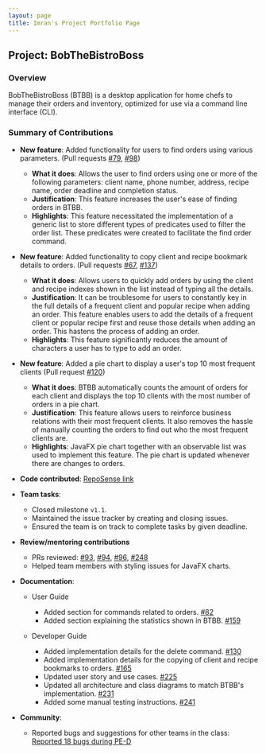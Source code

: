 ```yaml
---
layout: page
title: Imran's Project Portfolio Page
---
```


## Project: BobTheBistroBoss

### Overview
BobTheBistroBoss (BTBB) is a desktop application for home chefs to manage their orders and inventory, optimized for use via a command line interface (CLI).

### Summary of Contributions

* **New feature**: Added functionality for users to find orders using various parameters. (Pull requests [#79](https://github.com/AY2122S1-CS2103T-W16-2/tp/pull/79), [#98](https://github.com/AY2122S1-CS2103T-W16-2/tp/pull/98))
  * **What it does**: Allows the user to find orders using one or more of the following parameters: client name, phone
    number, address, recipe name, order deadline and completion status.
  * **Justification**: This feature increases the user's ease of finding orders in BTBB.
  * **Highlights**: This feature necessitated the implementation of a generic list to store different types of
    predicates used to filter the order list. These predicates were created to facilitate the find order command.

* **New feature**: Added functionality to copy client and recipe bookmark details to orders. (Pull requests [#67](https://github.com/AY2122S1-CS2103T-W16-2/tp/pull/67), [#137](https://github.com/AY2122S1-CS2103T-W16-2/tp/pull/137))
  * **What it does**: Allows users to quickly add orders by using the client and recipe indexes shown in the list
    instead of typing all the details.
  * **Justification**: It can be troublesome for users to constantly key in the full details of a frequent client and
    popular recipe when adding an order.
    This feature enables users to add the details of a frequent client or popular recipe first and reuse those details when adding an order.
    This hastens the process of adding an order.
  * **Highlights**: This feature significantly reduces the amount of characters a user has to type to add an order.

* **New feature**: Added a pie chart to display a user's top 10 most frequent clients (Pull request [#120](https://github.com/AY2122S1-CS2103T-W16-2/tp/pull/120))
  * **What it does**: BTBB automatically counts the amount of orders for each client and displays the top 10 clients
    with the most number of orders in a pie chart.
  * **Justification**: This feature allows users to reinforce business relations with their most frequent clients. It
    also removes the hassle of manually counting the orders to find out who the most frequent clients are.
  * **Highlights**: JavaFX pie chart together with an observable list was used to implement this feature. The pie chart
    is updated whenever there are changes to orders.

* **Code contributed**: [RepoSense link](https://nus-cs2103-ay2122s1.github.io/tp-dashboard/?search=&sort=groupTitle&sortWithin=title&timeframe=commit&mergegroup=&groupSelect=groupByRepos&breakdown=true&checkedFileTypes=docs~functional-code~test-code~other&since=2021-09-17&tabOpen=true&tabType=authorship&tabAuthor=Imranr2&tabRepo=AY2122S1-CS2103T-W16-2%2Ftp%5Bmaster%5D&authorshipIsMergeGroup=false&authorshipFileTypes=docs~functional-code~test-code&authorshipIsBinaryFileTypeChecked=false)

* **Team tasks**:
  * Closed milestone `v1.1`.
  * Maintained the issue tracker by creating and closing issues.
  * Ensured the team is on track to complete tasks by given deadline.

* **Review/mentoring contributions**
  * PRs reviewed: [#93](https://github.com/AY2122S1-CS2103T-W16-2/tp/pull/93),
    [#94](https://github.com/AY2122S1-CS2103T-W16-2/tp/pull/94),
    [#96](https://github.com/AY2122S1-CS2103T-W16-2/tp/pull/96),
    [#248](https://github.com/AY2122S1-CS2103T-W16-2/tp/pull/248)
  * Helped team members with styling issues for JavaFX charts.

* **Documentation**:
  * User Guide
    * Added section for commands related to orders. [#82](https://github.com/AY2122S1-CS2103T-W16-2/tp/pull/82)
    * Added section explaining the statistics shown in BTBB. [#159](https://github.com/AY2122S1-CS2103T-W16-2/tp/pull/159)

  * Developer Guide
    * Added implementation details for the delete command. [#130](https://github.com/AY2122S1-CS2103T-W16-2/tp/pull/130)
    * Added implementation details for the copying of client and recipe bookmarks to orders. [#165](https://github.com/AY2122S1-CS2103T-W16-2/tp/pull/165)
    * Updated user story and use cases. [#225](https://github.com/AY2122S1-CS2103T-W16-2/tp/pull/225)
    * Updated all architecture and class diagrams to match BTBB's implementation. [#231](https://github.com/AY2122S1-CS2103T-W16-2/tp/pull/231)
    * Added some manual testing instructions. [#241](https://github.com/AY2122S1-CS2103T-W16-2/tp/pull/241)

* **Community**:
  * Reported bugs and suggestions for other teams in the class: [Reported 18 bugs during PE-D](https://github.com/Imranr2/ped/issues)
